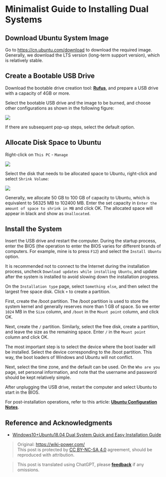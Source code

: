 # Minimalist Guide to Installing Dual Systems

## Download Ubuntu System Image

Go to <https://cn.ubuntu.com/download> to download the required image.  
Generally, we download the LTS version (long-term support version), which is relatively stable.

## Create a Bootable USB Drive

Download the bootable drive creation tool: [**Rufus**](http://rufus.ie/), and prepare a USB drive with a capacity of 4GB or more.

Select the bootable USB drive and the image to be burned, and choose other configurations as shown in the following figure:

![](https://img.wiki-power.com/d/wiki-media/img/20210323163003.png)

If there are subsequent pop-up steps, select the default option.

## Allocate Disk Space to Ubuntu

Right-click on `This PC` - `Manage`

![](https://img.wiki-power.com/d/wiki-media/img/20210323163446.png)

Select the disk that needs to be allocated space to Ubuntu, right-click and select `Shrink Volume`:

![](https://img.wiki-power.com/d/wiki-media/img/20210323164043.png)

Generally, we allocate 50 GB to 100 GB of capacity to Ubuntu, which is equivalent to 56325 MB to 102400 MB. Enter the set capacity in `Enter the amount of space to shrink in MB` and click OK. The allocated space will appear in black and show as `Unallocated`.

## Install the System

Insert the USB drive and restart the computer. During the startup process, enter the BIOS (the operation to enter the BIOS varies for different brands of computers. For example, mine is to press `F12`) and select the `Install Ubuntu` option.

It is recommended not to connect to the Internet during the installation process, uncheck `Download updates while installing Ubuntu`, and update after the system is installed to avoid slowing down the installation progress.

On the `Installation type` page, select `Something else`, and then select the largest free space disk. Click `+` to create a partition.

First, create the /boot partition. The /boot partition is used to store the system kernel and generally reserves more than 1 GB of space. So we enter `1024` MB in the `Size` column, and `/boot` in the `Mount point` column, and click OK.

Next, create the `/` partition. Similarly, select the free disk, create a partition, and leave the size as the remaining space. Enter `/` in the `Mount point` column and click OK.

The most important step is to select the device where the boot loader will be installed. Select the device corresponding to the /boot partition. This way, the boot loaders of Windows and Ubuntu will not conflict.

Next, select the time zone, and the default can be used. On the `Who are you` page, set personal information, and note that the username and password should be kept relatively simple.

After unplugging the USB drive, restart the computer and select Ubuntu to start in the BIOS.

For post-installation operations, refer to this article: [**Ubuntu Configuration Notes**](https://wiki-power.com/en/Ubuntu%E9%85%8D%E7%BD%AE%E7%AC%94%E8%AE%B0).

## Reference and Acknowledgments

- [Windows10+Ubuntu18.04 Dual System Quick and Easy Installation Guide](https://regulus.cc/2019/10/05/Windows10+Ubuntu18.04%E5%8F%8C%E7%B3%BB%E7%BB%9F%E7%AE%80%E5%8D%95%E5%AE%89%E8%A3%85%E6%8C%87%E5%8C%97/)

> Original: <https://wiki-power.com/>  
> This post is protected by [CC BY-NC-SA 4.0](https://creativecommons.org/licenses/by/4.0/deed.en) agreement, should be reproduced with attribution.

> This post is translated using ChatGPT, please [**feedback**](https://github.com/linyuxuanlin/Wiki_MkDocs/issues/new) if any omissions.
